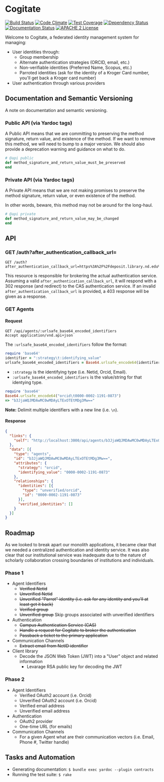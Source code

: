 # Cogitate

[![Build Status](https://travis-ci.org/ndlib/cogitate.png?branch=master)](https://travis-ci.org/ndlib/cogitate)
[![Code Climate](https://codeclimate.com/github/ndlib/cogitate.png)](https://codeclimate.com/github/ndlib/cogitate)
[![Test Coverage](https://codeclimate.com/github/ndlib/cogitate/badges/coverage.svg)](https://codeclimate.com/github/ndlib/cogitate)
[![Dependency Status](https://gemnasium.com/ndlib/cogitate.svg)](https://gemnasium.com/ndlib/cogitate)
[![Documentation Status](http://inch-ci.org/github/ndlib/cogitate.svg?branch=master)](http://inch-ci.org/github/ndlib/cogitate)
[![APACHE 2 License](http://img.shields.io/badge/APACHE2-license-blue.svg)](./LICENSE)

Welcome to Cogitate, a federated identity management system for managing:

* User identities through:
  * Group membership
  * Alternate authentication strategies (ORCID, email, etc.)
  * Non-verifiable identities (Preferred Name, Scopus, etc.)
  * Parroted identities (ask for the identity of a Kroger Card number, you'll get back a Kroger card number)
* User authentication through various providers

## Documentation and Semantic Versioning

A note on documentation and semantic versioning.

### Public API (via Yardoc tags)

A Public API means that we are committing to preserving the method
signature, return value, and existence of the method. If we want to
remove this method, we will need to bump to a major version. We should
also provide a deprecation warning and guidance on what to do.

```ruby
# @api public
def method_signature_and_return_value_must_be_preserved
end
```

### Private API (via Yardoc tags)

A Private API means that we are not making promises to preserve
the method signature, return value, or even existence of the
method.

In other words, beware, this method may not be around for the long-haul.

```ruby
# @api private
def method_signature_and_return_value_may_be_changed
end
```

## API

### GET /auth?after_authentication_callback_url=<cgi escaped URL>

```console
GET /auth?after_authentication_callback_url=https%3A%2F%2Fdeposit.library.nd.edu%2Fafter_authenticate
```

This resource is responsible for brokering the actual authentication service.
Assuming a valid `after_authentication_callback_url`, it will respond with a 302 response (and redirect) to the CAS authentication service.
If an invalid `after_authentication_callback_url` is provided, a 403 response will be given as a response.

### GET Agents

#### Request

```console
GET /api/agents/:urlsafe_base64_encoded_identifiers
Accept application/vnd.api+json
```

The `:urlsafe_base64_encoded_identifiers` follow the format:

```ruby
require 'base64'
identifier = ":strategy\t:identifying_value"
urlsafe_base64_encoded_identifiers = Base64.urlsafe_encode64(identifier)
```

* `:strategy` is the identifying type (i.e. Netid, Orcid, Email).
* `:urlsafe_base64_encoded_identifiers` is the value/string for that identying type.

```ruby
require 'base64'
Base64.urlsafe_encode64("orcid\t0000-0002-1191-0873")
=> "b3JjaWQJMDAwMC0wMDAyLTExOTEtMDg3Mw=="
```

**Note:** Delimit multiple identifiers with a new line (i.e. `\n`).

#### Response

```json
{
  "links": {
    "self": "http://localhost:3000/api/agents/b3JjaWQJMDAwMC0wMDAyLTExOTEtMDg3Mw=="
  },
  "data": [{
    "type": "agents",
    "id": "b3JjaWQJMDAwMC0wMDAyLTExOTEtMDg3Mw==",
    "attributes": {
      "strategy": "orcid",
      "identifying_value": "0000-0002-1191-0873"
    },
    "relationships": {
      "identities": [{
        "type": "unverified/orcid",
        "id": "0000-0002-1191-0873"
      }],
      "verified_identities": []
    }
  }]
}
```

## Roadmap

As we looked to break apart our monolith applications, it became clear that we needed a centralized authentication and identity service.
It was also clear that our institutional service was inadequate due to the nature of scholarly collaboration crossing boundaries of institutions and individuals.

### Phase 1

* Agent Identifiers
  * ~~Verified Netid~~
  * ~~Unverified Netid~~
  * ~~Unverified "Parrot" identity (i.e. ask for any identity and you'll at least get it back)~~
  * ~~Verified group~~
  * ~~Unverified group~~ Skip groups associated with unverified identifiers
* Authentication
  * ~~Campus Authentication Service (CAS)~~
  * ~~Handle a request for Cogitate to broker the authentication~~
  * ~~Passback a ticket to the primary application~~
* Communication Channels
  * ~~Extract email from NetID identifier~~
* Client library
  * Decode the JSON Web Token (JWT) into a "User" object and related information
    * Levarage RSA public key for decoding the JWT

### Phase 2

* Agent Identifiers
  * Verified OAuth2 account (i.e. Orcid)
  * Unverified OAuth2 account (i.e. Orcid)
  * Verified email address
  * Unverified email address
* Authentication
  * OAuth2 provider
  * One-time URL (for emails)
* Communication Channels
  * For a given Agent what are their communication vectors (i.e. Email, Phone #, Twitter handle)

## Tasks and Automation

* Generating documentation: `$ bundle exec yardoc --plugin contracts`
* Running the test suite: `$ rake`
